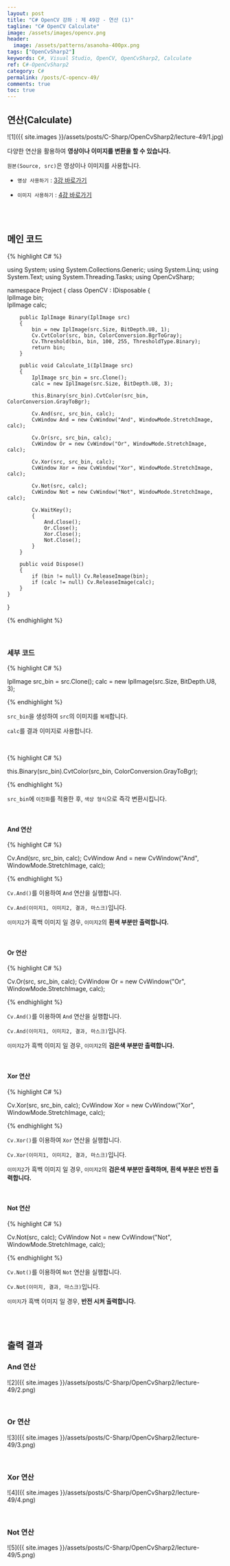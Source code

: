 ```yaml
---
layout: post
title: "C# OpenCV 강좌 : 제 49강 - 연산 (1)"
tagline: "C# OpenCV Calculate"
image: /assets/images/opencv.png
header:
  image: /assets/patterns/asanoha-400px.png
tags: ["OpenCvSharp2"]
keywords: C#, Visual Studio, OpenCV, OpenCvSharp2, Calculate
ref: C#-OpenCvSharp2
category: C#
permalink: /posts/C-opencv-49/
comments: true
toc: true
---
```


## 연산(Calculate)

![1]({{ site.images }}/assets/posts/C-Sharp/OpenCvSharp2/lecture-49/1.jpg)

다양한 연산을 활용하여 **영상이나 이미지를 변환을 할 수 있습니다.**

`원본(Source, src)`은 영상이나 이미지를 사용합니다.

- `영상 사용하기` : [3강 바로가기][3강]

- `이미지 사용하기` : [4강 바로가기][4강]

<br>
<br>

## 메인 코드

{% highlight C# %}

using System;
using System.Collections.Generic;
using System.Linq;
using System.Text;
using System.Threading.Tasks;
using OpenCvSharp;

namespace Project
{
    class OpenCV : IDisposable
    {  
        IplImage bin;    
        IplImage calc;
        
        public IplImage Binary(IplImage src)
        {
            bin = new IplImage(src.Size, BitDepth.U8, 1);
            Cv.CvtColor(src, bin, ColorConversion.BgrToGray);
            Cv.Threshold(bin, bin, 100, 255, ThresholdType.Binary);
            return bin;
        }

        public void Calculate_1(IplImage src)
        {
            IplImage src_bin = src.Clone();
            calc = new IplImage(src.Size, BitDepth.U8, 3);

            this.Binary(src_bin).CvtColor(src_bin, ColorConversion.GrayToBgr);

            Cv.And(src, src_bin, calc);
            CvWindow And = new CvWindow("And", WindowMode.StretchImage, calc);

            Cv.Or(src, src_bin, calc);
            CvWindow Or = new CvWindow("Or", WindowMode.StretchImage, calc);

            Cv.Xor(src, src_bin, calc);
            CvWindow Xor = new CvWindow("Xor", WindowMode.StretchImage, calc);

            Cv.Not(src, calc);
            CvWindow Not = new CvWindow("Not", WindowMode.StretchImage, calc);

            Cv.WaitKey();
            {
                And.Close();
                Or.Close();
                Xor.Close();
                Not.Close();
            }
        }
                  
        public void Dispose()
        {
            if (bin != null) Cv.ReleaseImage(bin);
            if (calc != null) Cv.ReleaseImage(calc);
        }
    }
}

{% endhighlight %}

<br>

### 세부 코드

{% highlight C# %}

IplImage src_bin = src.Clone();
calc = new IplImage(src.Size, BitDepth.U8, 3);

{% endhighlight %}

`src_bin`을 생성하여 `src`의 이미지를 `복제`합니다.

`calc`를 결과 이미지로 사용합니다.

<br>

{% highlight C# %}

this.Binary(src_bin).CvtColor(src_bin, ColorConversion.GrayToBgr);

{% endhighlight %}

`src_bin`에 `이진화`를 적용한 후, `색상 형식`으로 즉각 변환시킵니다.

<br>

#### And 연산

{% highlight C# %}

Cv.And(src, src_bin, calc);
CvWindow And = new CvWindow("And", WindowMode.StretchImage, calc);

{% endhighlight %}

`Cv.And()`를 이용하여 `And` 연산을 실행합니다.

`Cv.And(이미지1, 이미지2, 결과, 마스크)`입니다.

`이미지2`가 흑백 이미지 일 경우, `이미지2`의 **흰색 부분만 출력합니다.**

<br>

#### Or 연산

{% highlight C# %}

Cv.Or(src, src_bin, calc);
CvWindow Or = new CvWindow("Or", WindowMode.StretchImage, calc);

{% endhighlight %}

`Cv.And()`를 이용하여 `And` 연산을 실행합니다.

`Cv.And(이미지1, 이미지2, 결과, 마스크)`입니다.

`이미지2`가 흑백 이미지 일 경우, `이미지2`의 **검은색 부분만 출력합니다.**

<br>

#### Xor 연산

{% highlight C# %}

Cv.Xor(src, src_bin, calc);
CvWindow Xor = new CvWindow("Xor", WindowMode.StretchImage, calc);

{% endhighlight %}

`Cv.Xor()`를 이용하여 `Xor` 연산을 실행합니다.

`Cv.Xor(이미지1, 이미지2, 결과, 마스크)`입니다.

`이미지2`가 흑백 이미지 일 경우, `이미지2`의 **검은색 부분만 출력하며, 흰색 부분은 반전 출력합니다.**

<br>

#### Not 연산

{% highlight C# %}

Cv.Not(src, calc);
CvWindow Not = new CvWindow("Not", WindowMode.StretchImage, calc);

{% endhighlight %}

`Cv.Not()`를 이용하여 `Not` 연산을 실행합니다.

`Cv.Not(이미지, 결과, 마스크)`입니다.

`이미지`가 흑백 이미지 일 경우, **반전 시켜 출력합니다.**

<br>
<br>

## 출력 결과

### And 연산

![2]({{ site.images }}/assets/posts/C-Sharp/OpenCvSharp2/lecture-49/2.png)

<br>

### Or 연산

![3]({{ site.images }}/assets/posts/C-Sharp/OpenCvSharp2/lecture-49/3.png)

<br>

### Xor 연산

![4]({{ site.images }}/assets/posts/C-Sharp/OpenCvSharp2/lecture-49/4.png)

<br>

### Not 연산

![5]({{ site.images }}/assets/posts/C-Sharp/OpenCvSharp2/lecture-49/5.png)

[3강]: https://076923.github.io/posts/C-opencv-3/
[4강]: https://076923.github.io/posts/C-opencv-4/
